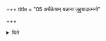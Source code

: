+++
title = "05 अथैकेषाम् यन्नाना जुहुयादात्मनो"

+++

<details><summary>थिते</summary>

अथैकेषाम् । यन्नाना जुहुयादात्मनो ऽङ्गानि विच्छिन्द्यात् । यत्समाहृत्याहुतीः संरुन्ध्यात्तदनु यजमानाः संरुन्ध्येरन् । स्तोका एवात्मन्प्रत्यानीय होतव्याः । प्रत्यहाङ्गानि ददाति नाहुतीः संरुणद्धि न यज्ञं विच्छिनत्तीति विज्ञायते ५
</details>
